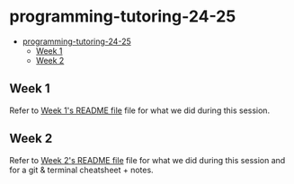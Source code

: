 # programming-tutoring-24-25

- [programming-tutoring-24-25](#programming-tutoring-24-25)
  - [Week 1](#week-1)
  - [Week 2](#week-2)

## Week 1

Refer to [Week 1's README file](week_1/README.md) file for what we did during this session.

## Week 2

Refer to [Week 2's README file](week_2/README.md) file for what we did during this session and for a git & terminal cheatsheet + notes.
